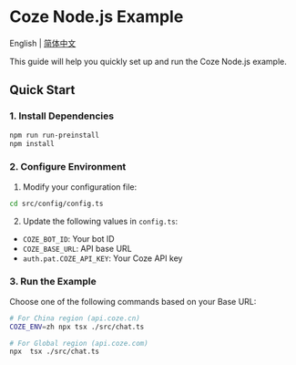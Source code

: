 # Coze Node.js Example

English | [简体中文](./README.zh-CN.md)

This guide will help you quickly set up and run the Coze Node.js example.

## Quick Start

### 1. Install Dependencies
```bash
npm run run-preinstall
npm install
```

### 2. Configure Environment
1. Modify your configuration file:

```bash
cd src/config/config.ts
```

2. Update the following values in `config.ts`:
- `COZE_BOT_ID`: Your bot ID
- `COZE_BASE_URL`: API base URL
- `auth.pat.COZE_API_KEY`: Your Coze API key

### 3. Run the Example
Choose one of the following commands based on your Base URL:

```bash
# For China region (api.coze.cn)
COZE_ENV=zh npx tsx ./src/chat.ts

# For Global region (api.coze.com)
npx  tsx ./src/chat.ts
```
